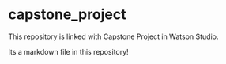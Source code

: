# capstone_project
This repository is linked with Capstone Project in Watson Studio.

Its a markdown file in this repository!
